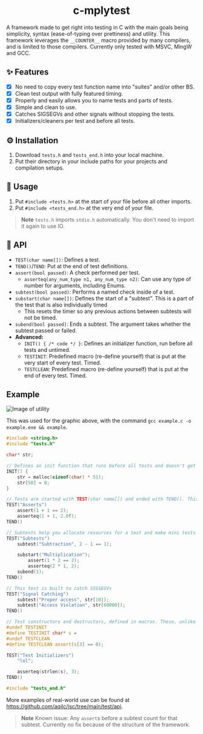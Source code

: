 <div align="center">
	<h1>c-mplytest</h1>
</div>

A framework made to get right into testing in C with the main goals being simplicity, syntax (ease-of-typing over prettiness) and utility. This framework leverages the `__COUNTER__` macro provided by many compilers, and is limited to those compilers. Currently only tested with MSVC, MingW and GCC.

## ✨ Features

- [x] No need to copy every test function name into "suites" and/or other BS.
- [x] Clean test output with fully featured timing.
- [x] Properly and easily allows you to name tests and parts of tests.
- [x] Simple and clean to use.
- [x] Catches SIGSEGVs and other signals without stopping the tests.
- [x] Initializers/cleaners per test and before all tests.

## ⚙ Installation

1. Download `tests.h` and `tests_end.h` into your local machine.
2. Put their directory in your include paths for your projects and compilation setups.

## 🧰 Usage

1. Put `#include <tests.h>` at the start of your file before all other imports.
2. Put `#include <tests_end.h>` at the very end of your file.

> **Note**
> `tests.h` imports `stdio.h` automatically. You don't need to import it again to use IO.

## 📖 API

- `TEST(char name[])`: Defines a test.
- `TEND()`/`TEND`: Put at the end of test definitions.
- `assert(bool passed)`: A check performed per test.
	- `asserteq(any_num_type n1, any_num_type n2)`: Can use any type of number for arguments, including Enums.
- `subtest(bool passed)`: Performs a named check inside of a test.
- `substart(char name[])`: Defines the start of a "subtest". This is a part of the test that is also individually timed
	- This resets the timer so any previous actions between subtests will not be timed.
- `subend(bool passed)`: Ends a subtest. The argument takes whether the subtest passed or failed.
- **Advanced:**
	- `INIT() { /* code */ }`: Defines an initializer function, run before all tests and untimed.
	- `TESTINIT`: Predefined macro (re-define yourself) that is put at the very start of every test. Timed.
	- `TESTCLEAN`: Predefined macro (re-define yourself) that is put at the end of every test. Timed.

## Example

![Image of utility](https://github.com/aqilc/c-mplytest/assets/32044067/04ef2ada-aa9f-4f18-8013-e5b1a2f5487d)

This was used for the graphic above, with the command `gcc example.c -o example.exe && example`.

```c
#include <string.h>
#include "tests.h"

char* str;

// Defines an init function that runs before all tests and doesn't get timed. INIT {} also works fine.
INIT() {
	str = malloc(sizeof(char) * 51);
	str[50] = 0;
}

// Tests are started with TEST(char name[]) and ended with TEND(). This starts a new function, and it is advised to INDENT YOUR CODE in the test.
TEST("Asserts")
	assert(1 + 1 == 2);
	asserteq(1 + 1, 2.0f);
TEND()

// Subtests help you allocate resources for a test and make mini tests along the way.
TEST("Subtests")
	subtest("Subtraction", 2 - 1 == 1);

	substart("Multiplication");
		assert(1 * 2 == 2);
		asserteq(2 * 1, 2);
	subend(1);
TEND()

// This test is built to catch SIGSEGVs
TEST("Signal Catching")
	subtest("Proper access", str[10]);
	subtest("Access Violation", str[60000]);
TEND()

// Test constructors and destructors, defined in macros. These, unlike INIT(), run every test and you can put whatever into them.
#undef TESTINIT
#define TESTINIT char* s = 
#undef TESTCLEAN
#define TESTCLEAN assert(s[3] == 0);

TEST("Test Initializers")
	"lol";

	asserteq(strlen(s), 3);
TEND()

#include "tests_end.h"
```

More examples of real-world use can be found at https://github.com/aqilc/jsc/tree/main/test/api.

> **Note** 
> Known issue: Any `assert`s before a subtest count for that subtest. Currently no fix because of the structure of the framework.
